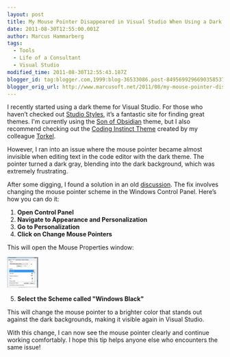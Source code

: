```yaml
---
layout: post
title: My Mouse Pointer Disappeared in Visual Studio When Using a Dark Theme
date: 2011-08-30T12:55:00.001Z
author: Marcus Hammarberg
tags:
  - Tools
  - Life of a Consultant
  - Visual Studio
modified_time: 2011-08-30T12:55:43.187Z
blogger_id: tag:blogger.com,1999:blog-36533086.post-8495699296690358537
blogger_orig_url: http://www.marcusoft.net/2011/08/my-mouse-pointer-disappeared-in-visual.html
---
```


I recently started using a dark theme for Visual Studio. For those who haven’t checked out [Studio Styles](http://studiostyl.es/), it’s a fantastic site for finding great themes. I'm currently using the [Son of Obsidian](http://studiostyl.es/schemes/son-of-obsidian) theme, but I also recommend checking out the [Coding Instinct Theme](http://studiostyl.es/schemes/coding-instinct-theme) created by my colleague [Torkel](http://www.codinginstinct.com).

However, I ran into an issue where the mouse pointer became almost invisible when editing text in the code editor with the dark theme. The pointer turned a dark gray, blending into the dark background, which was extremely frustrating.

After some digging, I found a solution in an old [discussion](http://weblogs.asp.net/infinitiesloop/archive/2006/08/06/Join-the-Dark-Side-of-Visual-Studio.aspx). The fix involves changing the mouse pointer scheme in the Windows Control Panel. Here’s how you can do it:

1. **Open Control Panel**
2. **Navigate to Appearance and Personalization**
3. **Go to Personalization**
4. **Click on Change Mouse Pointers**

This will open the Mouse Properties window:

![Mouse Color Scheme](/img/mouse%25252520color%25252520scheme_thumb%2525255B2%2525255D.jpg)

5. **Select the Scheme called "Windows Black"**

This will change the mouse pointer to a brighter color that stands out against the dark backgrounds, making it visible again in Visual Studio.

With this change, I can now see the mouse pointer clearly and continue working comfortably. I hope this tip helps anyone else who encounters the same issue!
